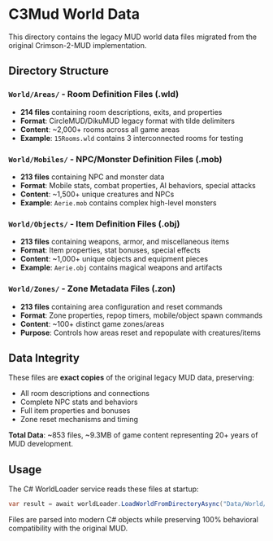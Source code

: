 # C3Mud World Data

This directory contains the legacy MUD world data files migrated from the original Crimson-2-MUD implementation.

## Directory Structure

### `World/Areas/` - Room Definition Files (.wld)
- **214 files** containing room descriptions, exits, and properties
- **Format**: CircleMUD/DikuMUD legacy format with tilde delimiters
- **Content**: ~2,000+ rooms across all game areas
- **Example**: `15Rooms.wld` contains 3 interconnected rooms for testing

### `World/Mobiles/` - NPC/Monster Definition Files (.mob)  
- **213 files** containing NPC and monster data
- **Format**: Mobile stats, combat properties, AI behaviors, special attacks
- **Content**: ~1,500+ unique creatures and NPCs
- **Example**: `Aerie.mob` contains complex high-level monsters

### `World/Objects/` - Item Definition Files (.obj)
- **213 files** containing weapons, armor, and miscellaneous items  
- **Format**: Item properties, stat bonuses, special effects
- **Content**: ~1,000+ unique objects and equipment pieces
- **Example**: `Aerie.obj` contains magical weapons and artifacts

### `World/Zones/` - Zone Metadata Files (.zon)
- **213 files** containing area configuration and reset commands
- **Format**: Zone properties, repop timers, mobile/object spawn commands
- **Content**: ~100+ distinct game zones/areas
- **Purpose**: Controls how areas reset and repopulate with creatures/items

## Data Integrity

These files are **exact copies** of the original legacy MUD data, preserving:
- All room descriptions and connections
- Complete NPC stats and behaviors  
- Full item properties and bonuses
- Zone reset mechanisms and timing

**Total Data**: ~853 files, ~9.3MB of game content representing 20+ years of MUD development.

## Usage

The C# WorldLoader service reads these files at startup:
```csharp
var result = await worldLoader.LoadWorldFromDirectoryAsync("Data/World/");
```

Files are parsed into modern C# objects while preserving 100% behavioral compatibility with the original MUD.